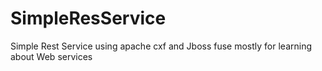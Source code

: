 SimpleResService
================

Simple Rest Service using apache cxf and Jboss fuse mostly for learning about Web services 

